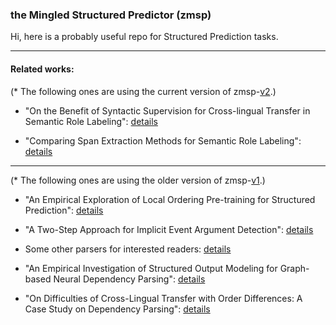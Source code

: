 ### the Mingled Structured Predictor (zmsp)

Hi, here is a probably useful repo for Structured Prediction tasks.

-----

#### Related works:

(* The following ones are using the current version of zmsp-[v2](./msp2).)

- "On the Benefit of Syntactic Supervision for Cross-lingual Transfer in Semantic Role Labeling": [details](./msp2/docs/srl_cl/readme.md)

- "Comparing Span Extraction Methods for Semantic Role Labeling": [details](./msp2/docs/srl_span/readme.md)

-----

(* The following ones are using the older version of zmsp-[v1](./v1).)

- "An Empirical Exploration of Local Ordering Pre-training for Structured Prediction": [details](./v1/docs/lbag.md)

- "A Two-Step Approach for Implicit Event Argument Detection": [details](./v1/docs/iarg.md)

- Some other parsers for interested readers: [details](./v1/docs/sop.md)

- "An Empirical Investigation of Structured Output Modeling for Graph-based Neural Dependency Parsing": [details](./v1/docs/emp_graph.md)

- "On Difficulties of Cross-Lingual Transfer with Order Differences: A Case Study on Dependency Parsing": [details](./v1/docs/cl0.md)
